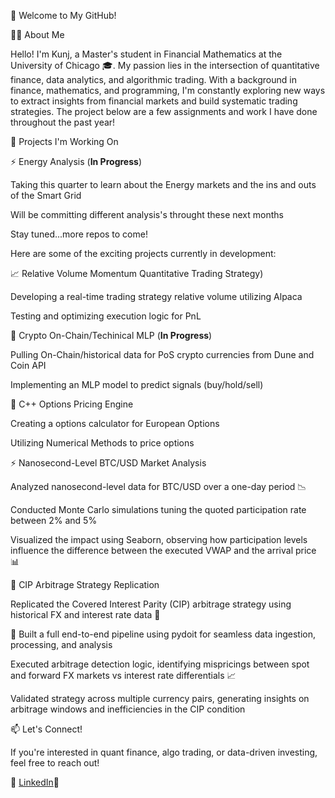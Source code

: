 👋 Welcome to My GitHub!

🧑‍🎓 About Me

Hello! I'm Kunj, a Master's student in Financial Mathematics at the University of Chicago 🎓. My passion lies in the intersection of quantitative finance, data analytics, and algorithmic trading. With a background in finance, mathematics, and programming, I'm constantly exploring new ways to extract insights from financial markets and build systematic trading strategies. The project below are a few assignments and work I have done throughout the past year! 

🚀 Projects I'm Working On

⚡️ Energy Analysis (**In Progress**)

Taking this quarter to learn about the Energy markets and the ins and outs of the Smart Grid

Will be committing different analysis's throught these next months

Stay tuned...more repos to come!


Here are some of the exciting projects currently in development:

📈 Relative Volume Momentum Quantitative Trading Strategy)

Developing a real-time trading strategy relative volume utilizing Alpaca

Testing and optimizing execution logic for PnL

🤖 Crypto On-Chain/Techinical MLP (**In Progress**)

Pulling On-Chain/historical data for PoS crypto currencies from Dune and Coin API

Implementing an MLP model to predict signals (buy/hold/sell)

🔢 C++ Options Pricing Engine

Creating a options calculator for European Options

Utilizing Numerical Methods to price options

⚡ Nanosecond-Level BTC/USD Market Analysis

Analyzed nanosecond-level data for BTC/USD over a one-day period 📉

Conducted Monte Carlo simulations tuning the quoted participation rate between 2% and 5%

Visualized the impact using Seaborn, observing how participation levels influence the difference between the executed VWAP and the arrival price 📊

🔁 CIP Arbitrage Strategy Replication

Replicated the Covered Interest Parity (CIP) arbitrage strategy using historical FX and interest rate data 💱

📌 Built a full end-to-end pipeline using pydoit for seamless data ingestion, processing, and analysis

Executed arbitrage detection logic, identifying mispricings between spot and forward FX markets vs interest rate differentials 📈

Validated strategy across multiple currency pairs, generating insights on arbitrage windows and inefficiencies in the CIP condition





📫 Let's Connect!

If you're interested in quant finance, algo trading, or data-driven investing, feel free to reach out!

💼 [LinkedIn](https://www.linkedin.com/in/kunjmshah/)📧

